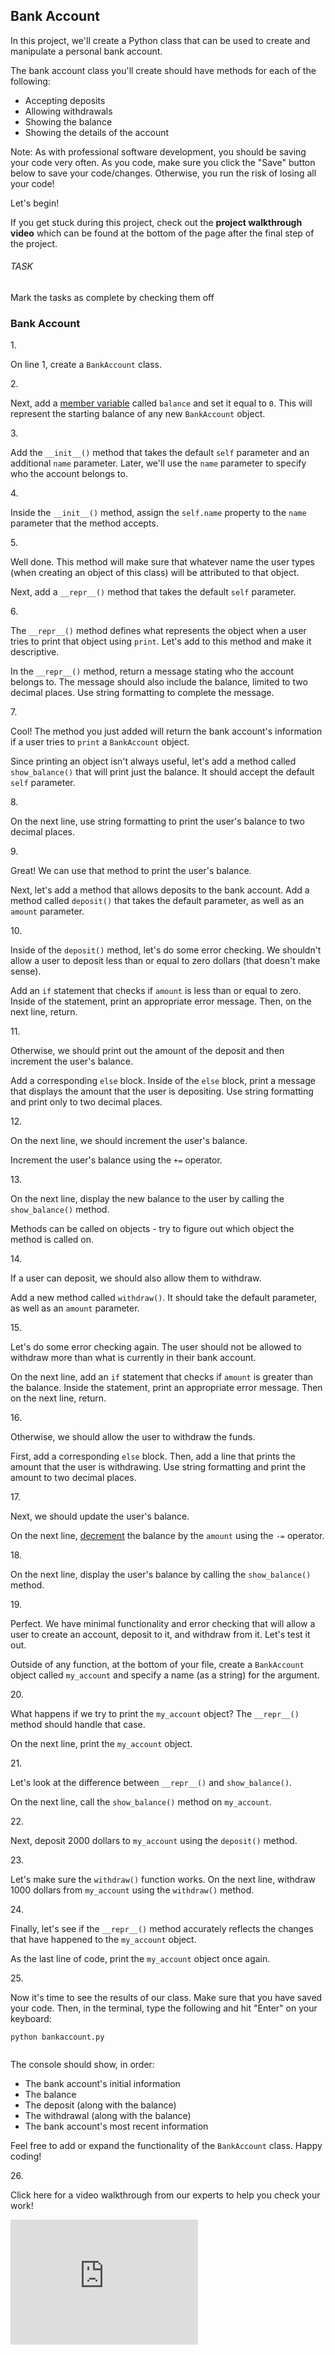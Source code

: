 ## Bank Account
<div class="theme__22QeW-d-YRjfwg7z9oiZH_"><p>In this project, we'll create a Python class that can be used to create and manipulate a personal bank account.</p>
<p>The bank account class you'll create should have methods for each of the following:</p>
<ul>
<li>Accepting deposits</li>
<li>Allowing withdrawals</li>
<li>Showing the balance</li>
<li>Showing the details of the account</li>
</ul>
<p>Note: As with professional software development, you should be saving your code very often. As you code, make sure you click the "Save" button below to save your code/changes. Otherwise, you run the risk of losing all your code!</p>
<p>Let's begin!</p>
<p> If you get stuck during this project, check out the <strong>project walkthrough video</strong> which can be found at the bottom of the page after the final step of the project.</p>
</div>

###### TASK
<div class="fcn-tasks"><span class="fcn-tasks__help">Mark the tasks as complete by checking them off</span><h3 class="fit-full fcn-task-header">Bank Account</h3><div><article class="fit-full fcn-task fcn-task--complete"><div class="flex__1yBdRTf7dKVh6F1j8s6UAN body__2YAqSw_nsALLlzqgZCt7-f"><div class=""><div data-cue="discovery-checklist" class="fcn-task__check fcn-task__check--checked centeredCheckbox__3Bvh4aldiBBK3CertU7Cnq"><i name="check" class="i__1n_wxJKd0dxJmK7QpTmi97 ikona-check__1Y_i7SJ53TobSzmaO1lfAM"></i></div></div><div class="item__3uOKmIw4s4QfZtP8lM6nmj"><span class="fcn-task__number" data-testid="task-1">1<!-- -->.</span></div><div class="theme__22QeW-d-YRjfwg7z9oiZH_ narrativeMarkdown__1pqyNDZ_zljr-gC8Q1pur9"><p>On line 1, create a <code>BankAccount</code> class.</p>
</div></div><div class="hint__s8UXcPBvebZWKmIHL1iLP"><div tabindex="0" role="button" class="hintHeader__37FqgQufkkRJl73jUwOXHm"></svg></div></div></article><article class="fit-full fcn-task fcn-task--complete"><div class="flex__1yBdRTf7dKVh6F1j8s6UAN body__2YAqSw_nsALLlzqgZCt7-f"><div class=""><div data-cue="discovery-checklist" class="fcn-task__check fcn-task__check--checked centeredCheckbox__3Bvh4aldiBBK3CertU7Cnq"><i name="check" class="i__1n_wxJKd0dxJmK7QpTmi97 ikona-check__1Y_i7SJ53TobSzmaO1lfAM"></i></div></div><div class="item__3uOKmIw4s4QfZtP8lM6nmj"><span class="fcn-task__number" data-testid="task-2">2<!-- -->.</span></div><div class="theme__22QeW-d-YRjfwg7z9oiZH_ narrativeMarkdown__1pqyNDZ_zljr-gC8Q1pur9"><p>Next, add a <a href="https://www.codecademy.com/en/courses/learn-python/lessons/introduction-to-classes/exercises/class-scope" target="_blank">member variable</a> called <code>balance</code> and set it equal to <code>0</code>. This will represent the starting balance of any new <code>BankAccount</code> object.</p>
</div></div><div class="hint__s8UXcPBvebZWKmIHL1iLP"><div tabindex="0" role="button" class="hintHeader__37FqgQufkkRJl73jUwOXHm"></svg></div></div></article><article class="fit-full fcn-task fcn-task--complete"><div class="flex__1yBdRTf7dKVh6F1j8s6UAN body__2YAqSw_nsALLlzqgZCt7-f"><div class=""><div data-cue="discovery-checklist" class="fcn-task__check fcn-task__check--checked centeredCheckbox__3Bvh4aldiBBK3CertU7Cnq"><i name="check" class="i__1n_wxJKd0dxJmK7QpTmi97 ikona-check__1Y_i7SJ53TobSzmaO1lfAM"></i></div></div><div class="item__3uOKmIw4s4QfZtP8lM6nmj"><span class="fcn-task__number" data-testid="task-3">3<!-- -->.</span></div><div class="theme__22QeW-d-YRjfwg7z9oiZH_ narrativeMarkdown__1pqyNDZ_zljr-gC8Q1pur9"><p>Add the <code>__init__()</code> method that takes the default <code>self</code> parameter and an additional <code>name</code> parameter. Later, we'll use the <code>name</code> parameter to specify who the account belongs to.</p>
</div></div><div class="hint__s8UXcPBvebZWKmIHL1iLP"><div tabindex="0" role="button" class="hintHeader__37FqgQufkkRJl73jUwOXHm"></svg></div></div></article><article class="fit-full fcn-task fcn-task--complete"><div class="flex__1yBdRTf7dKVh6F1j8s6UAN body__2YAqSw_nsALLlzqgZCt7-f"><div class=""><div data-cue="discovery-checklist" class="fcn-task__check fcn-task__check--checked centeredCheckbox__3Bvh4aldiBBK3CertU7Cnq"><i name="check" class="i__1n_wxJKd0dxJmK7QpTmi97 ikona-check__1Y_i7SJ53TobSzmaO1lfAM"></i></div></div><div class="item__3uOKmIw4s4QfZtP8lM6nmj"><span class="fcn-task__number" data-testid="task-4">4<!-- -->.</span></div><div class="theme__22QeW-d-YRjfwg7z9oiZH_ narrativeMarkdown__1pqyNDZ_zljr-gC8Q1pur9"><p>Inside the <code>__init__()</code> method, assign the <code>self.name</code> property to the <code>name</code> parameter that the method accepts.</p>
</div></div><div class="hint__s8UXcPBvebZWKmIHL1iLP"><div tabindex="0" role="button" class="hintHeader__37FqgQufkkRJl73jUwOXHm"></svg></div></div></article><article class="fit-full fcn-task fcn-task--complete"><div class="flex__1yBdRTf7dKVh6F1j8s6UAN body__2YAqSw_nsALLlzqgZCt7-f"><div class=""><div data-cue="discovery-checklist" class="fcn-task__check fcn-task__check--checked centeredCheckbox__3Bvh4aldiBBK3CertU7Cnq"><i name="check" class="i__1n_wxJKd0dxJmK7QpTmi97 ikona-check__1Y_i7SJ53TobSzmaO1lfAM"></i></div></div><div class="item__3uOKmIw4s4QfZtP8lM6nmj"><span class="fcn-task__number" data-testid="task-5">5<!-- -->.</span></div><div class="theme__22QeW-d-YRjfwg7z9oiZH_ narrativeMarkdown__1pqyNDZ_zljr-gC8Q1pur9"><p>Well done. This method will make sure that whatever name the user types (when creating an object of this class) will be attributed to that object.</p>
<p>Next, add a <code>__repr__()</code> method that takes the default <code>self</code> parameter.</p>
</div></div><div class="hint__s8UXcPBvebZWKmIHL1iLP"><div tabindex="0" role="button" class="hintHeader__37FqgQufkkRJl73jUwOXHm"></svg></div></div></article><article class="fit-full fcn-task fcn-task--complete"><div class="flex__1yBdRTf7dKVh6F1j8s6UAN body__2YAqSw_nsALLlzqgZCt7-f"><div class=""><div data-cue="discovery-checklist" class="fcn-task__check fcn-task__check--checked centeredCheckbox__3Bvh4aldiBBK3CertU7Cnq"><i name="check" class="i__1n_wxJKd0dxJmK7QpTmi97 ikona-check__1Y_i7SJ53TobSzmaO1lfAM"></i></div></div><div class="item__3uOKmIw4s4QfZtP8lM6nmj"><span class="fcn-task__number" data-testid="task-6">6<!-- -->.</span></div><div class="theme__22QeW-d-YRjfwg7z9oiZH_ narrativeMarkdown__1pqyNDZ_zljr-gC8Q1pur9"><p>The <code>__repr__()</code> method defines what represents the object when a user tries to print that object using <code>print</code>. Let's add to this method and make it descriptive.</p>
<p>In the <code>__repr__()</code> method, return a message stating who the account belongs to. The message should also include the balance, limited to two decimal places. Use string formatting to complete the message.</p>
</div></div><div class="hint__s8UXcPBvebZWKmIHL1iLP"><div tabindex="0" role="button" class="hintHeader__37FqgQufkkRJl73jUwOXHm"></svg></div></div></article><article class="fit-full fcn-task"><div class="flex__1yBdRTf7dKVh6F1j8s6UAN body__2YAqSw_nsALLlzqgZCt7-f"><div class=""><div data-cue="discovery-checklist" class="fcn-task__check centeredCheckbox__3Bvh4aldiBBK3CertU7Cnq"></div></div><div class="item__3uOKmIw4s4QfZtP8lM6nmj"><span class="fcn-task__number" data-testid="task-7">7<!-- -->.</span></div><div class="theme__22QeW-d-YRjfwg7z9oiZH_ narrativeMarkdown__1pqyNDZ_zljr-gC8Q1pur9"><p>Cool! The method you just added will return the bank account's information if a user tries to <code>print</code> a <code>BankAccount</code> object.</p>
<p>Since printing an object isn't always useful, let's add a method called <code>show_balance()</code> that will print just the balance. It should accept the default <code>self</code> parameter.</p>
</div></div><div class="hint__s8UXcPBvebZWKmIHL1iLP"><div tabindex="0" role="button" class="hintHeader__37FqgQufkkRJl73jUwOXHm"></svg></div></div></article><article class="fit-full fcn-task"><div class="flex__1yBdRTf7dKVh6F1j8s6UAN body__2YAqSw_nsALLlzqgZCt7-f"><div class=""><div data-cue="discovery-checklist" class="fcn-task__check centeredCheckbox__3Bvh4aldiBBK3CertU7Cnq"></div></div><div class="item__3uOKmIw4s4QfZtP8lM6nmj"><span class="fcn-task__number" data-testid="task-8">8<!-- -->.</span></div><div class="theme__22QeW-d-YRjfwg7z9oiZH_ narrativeMarkdown__1pqyNDZ_zljr-gC8Q1pur9"><p>On the next line, use string formatting to print the user's balance to two decimal places.</p>
</div></div><div class="hint__s8UXcPBvebZWKmIHL1iLP"><div tabindex="0" role="button" class="hintHeader__37FqgQufkkRJl73jUwOXHm"></svg></div></div></article><article class="fit-full fcn-task"><div class="flex__1yBdRTf7dKVh6F1j8s6UAN body__2YAqSw_nsALLlzqgZCt7-f"><div class=""><div data-cue="discovery-checklist" class="fcn-task__check centeredCheckbox__3Bvh4aldiBBK3CertU7Cnq"></div></div><div class="item__3uOKmIw4s4QfZtP8lM6nmj"><span class="fcn-task__number" data-testid="task-9">9<!-- -->.</span></div><div class="theme__22QeW-d-YRjfwg7z9oiZH_ narrativeMarkdown__1pqyNDZ_zljr-gC8Q1pur9"><p>Great! We can use that method to print the user's balance.</p>
<p>Next, let's add a method that allows deposits to the bank account. Add a method called <code>deposit()</code> that takes the default parameter, as well as an <code>amount</code> parameter.</p>
</div></div><div class="hint__s8UXcPBvebZWKmIHL1iLP"><div tabindex="0" role="button" class="hintHeader__37FqgQufkkRJl73jUwOXHm"></svg></div></div></article><article class="fit-full fcn-task"><div class="flex__1yBdRTf7dKVh6F1j8s6UAN body__2YAqSw_nsALLlzqgZCt7-f"><div class=""><div data-cue="discovery-checklist" class="fcn-task__check centeredCheckbox__3Bvh4aldiBBK3CertU7Cnq"></div></div><div class="item__3uOKmIw4s4QfZtP8lM6nmj"><span class="fcn-task__number" data-testid="task-10">10<!-- -->.</span></div><div class="theme__22QeW-d-YRjfwg7z9oiZH_ narrativeMarkdown__1pqyNDZ_zljr-gC8Q1pur9"><p>Inside of the <code>deposit()</code> method, let's do some error checking. We shouldn't allow a user to deposit less than or equal to zero dollars (that doesn't make sense).</p>
<p>Add an <code>if</code> statement that checks if <code>amount</code> is less than or equal to zero. Inside of the statement, print an appropriate error message. Then, on the next line, return.</p>
</div></div><div class="hint__s8UXcPBvebZWKmIHL1iLP"><div tabindex="0" role="button" class="hintHeader__37FqgQufkkRJl73jUwOXHm"></svg></div></div></article><article class="fit-full fcn-task"><div class="flex__1yBdRTf7dKVh6F1j8s6UAN body__2YAqSw_nsALLlzqgZCt7-f"><div class=""><div data-cue="discovery-checklist" class="fcn-task__check centeredCheckbox__3Bvh4aldiBBK3CertU7Cnq"></div></div><div class="item__3uOKmIw4s4QfZtP8lM6nmj"><span class="fcn-task__number" data-testid="task-11">11<!-- -->.</span></div><div class="theme__22QeW-d-YRjfwg7z9oiZH_ narrativeMarkdown__1pqyNDZ_zljr-gC8Q1pur9"><p>Otherwise, we should print out the amount of the deposit and then increment the user's balance. </p>
<p>Add a corresponding <code>else</code> block. Inside of the <code>else</code> block, print a message that displays the amount that the user is depositing. Use string formatting and print only to two decimal places.</p>
</div></div><div class="hint__s8UXcPBvebZWKmIHL1iLP"><div tabindex="0" role="button" class="hintHeader__37FqgQufkkRJl73jUwOXHm"></svg></div></div></article><article class="fit-full fcn-task"><div class="flex__1yBdRTf7dKVh6F1j8s6UAN body__2YAqSw_nsALLlzqgZCt7-f"><div class=""><div data-cue="discovery-checklist" class="fcn-task__check centeredCheckbox__3Bvh4aldiBBK3CertU7Cnq"></div></div><div class="item__3uOKmIw4s4QfZtP8lM6nmj"><span class="fcn-task__number" data-testid="task-12">12<!-- -->.</span></div><div class="theme__22QeW-d-YRjfwg7z9oiZH_ narrativeMarkdown__1pqyNDZ_zljr-gC8Q1pur9"><p>On the next line, we should increment the user's balance. </p>
<p>Increment the user's balance using the <code>+=</code> operator.</p>
</div></div><div class="hint__s8UXcPBvebZWKmIHL1iLP"><div tabindex="0" role="button" class="hintHeader__37FqgQufkkRJl73jUwOXHm"></svg></div></div></article><article class="fit-full fcn-task"><div class="flex__1yBdRTf7dKVh6F1j8s6UAN body__2YAqSw_nsALLlzqgZCt7-f"><div class=""><div data-cue="discovery-checklist" class="fcn-task__check centeredCheckbox__3Bvh4aldiBBK3CertU7Cnq"></div></div><div class="item__3uOKmIw4s4QfZtP8lM6nmj"><span class="fcn-task__number" data-testid="task-13">13<!-- -->.</span></div><div class="theme__22QeW-d-YRjfwg7z9oiZH_ narrativeMarkdown__1pqyNDZ_zljr-gC8Q1pur9"><p>On the next line, display the new balance to the user by calling the <code>show_balance()</code> method.</p>
<p>Methods can be called on objects - try to figure out which object the method is called on.</p>
</div></div><div class="hint__s8UXcPBvebZWKmIHL1iLP"><div tabindex="0" role="button" class="hintHeader__37FqgQufkkRJl73jUwOXHm"></svg></div></div></article><article class="fit-full fcn-task"><div class="flex__1yBdRTf7dKVh6F1j8s6UAN body__2YAqSw_nsALLlzqgZCt7-f"><div class=""><div data-cue="discovery-checklist" class="fcn-task__check centeredCheckbox__3Bvh4aldiBBK3CertU7Cnq"></div></div><div class="item__3uOKmIw4s4QfZtP8lM6nmj"><span class="fcn-task__number" data-testid="task-14">14<!-- -->.</span></div><div class="theme__22QeW-d-YRjfwg7z9oiZH_ narrativeMarkdown__1pqyNDZ_zljr-gC8Q1pur9"><p>If a user can deposit, we should also allow them to withdraw. </p>
<p>Add a new method called <code>withdraw()</code>. It should take the default parameter, as well as an <code>amount</code> parameter.</p>
</div></div><div class="hint__s8UXcPBvebZWKmIHL1iLP"><div tabindex="0" role="button" class="hintHeader__37FqgQufkkRJl73jUwOXHm"></svg></div></div></article><article class="fit-full fcn-task"><div class="flex__1yBdRTf7dKVh6F1j8s6UAN body__2YAqSw_nsALLlzqgZCt7-f"><div class=""><div data-cue="discovery-checklist" class="fcn-task__check centeredCheckbox__3Bvh4aldiBBK3CertU7Cnq"></div></div><div class="item__3uOKmIw4s4QfZtP8lM6nmj"><span class="fcn-task__number" data-testid="task-15">15<!-- -->.</span></div><div class="theme__22QeW-d-YRjfwg7z9oiZH_ narrativeMarkdown__1pqyNDZ_zljr-gC8Q1pur9"><p>Let's do some error checking again. The user should not be allowed to withdraw more than what is currently in their bank account.</p>
<p>On the next line, add an <code>if</code> statement that checks if <code>amount</code> is greater than the balance. Inside the statement, print an appropriate error message. Then on the next line, return.</p>
</div></div><div class="hint__s8UXcPBvebZWKmIHL1iLP"><div tabindex="0" role="button" class="hintHeader__37FqgQufkkRJl73jUwOXHm"></svg></div></div></article><article class="fit-full fcn-task"><div class="flex__1yBdRTf7dKVh6F1j8s6UAN body__2YAqSw_nsALLlzqgZCt7-f"><div class=""><div data-cue="discovery-checklist" class="fcn-task__check centeredCheckbox__3Bvh4aldiBBK3CertU7Cnq"></div></div><div class="item__3uOKmIw4s4QfZtP8lM6nmj"><span class="fcn-task__number" data-testid="task-16">16<!-- -->.</span></div><div class="theme__22QeW-d-YRjfwg7z9oiZH_ narrativeMarkdown__1pqyNDZ_zljr-gC8Q1pur9"><p>Otherwise, we should allow the user to withdraw the funds. </p>
<p>First, add a corresponding <code>else</code> block. Then, add a line that prints the amount that the user is withdrawing. Use string formatting and print the amount to two decimal places.</p>
</div></div><div class="hint__s8UXcPBvebZWKmIHL1iLP"><div tabindex="0" role="button" class="hintHeader__37FqgQufkkRJl73jUwOXHm"></svg></div></div></article><article class="fit-full fcn-task"><div class="flex__1yBdRTf7dKVh6F1j8s6UAN body__2YAqSw_nsALLlzqgZCt7-f"><div class=""><div data-cue="discovery-checklist" class="fcn-task__check centeredCheckbox__3Bvh4aldiBBK3CertU7Cnq"></div></div><div class="item__3uOKmIw4s4QfZtP8lM6nmj"><span class="fcn-task__number" data-testid="task-17">17<!-- -->.</span></div><div class="theme__22QeW-d-YRjfwg7z9oiZH_ narrativeMarkdown__1pqyNDZ_zljr-gC8Q1pur9"><p>Next, we should update the user's balance.</p>
<p>On the next line, <a href="http://www.merriam-webster.com/dictionary/decrement" target="_blank">decrement</a> the balance by the <code>amount</code> using the <code>-=</code> operator.</p>
</div></div><div class="hint__s8UXcPBvebZWKmIHL1iLP"><div tabindex="0" role="button" class="hintHeader__37FqgQufkkRJl73jUwOXHm"></svg></div></div></article><article class="fit-full fcn-task"><div class="flex__1yBdRTf7dKVh6F1j8s6UAN body__2YAqSw_nsALLlzqgZCt7-f"><div class=""><div data-cue="discovery-checklist" class="fcn-task__check centeredCheckbox__3Bvh4aldiBBK3CertU7Cnq"></div></div><div class="item__3uOKmIw4s4QfZtP8lM6nmj"><span class="fcn-task__number" data-testid="task-18">18<!-- -->.</span></div><div class="theme__22QeW-d-YRjfwg7z9oiZH_ narrativeMarkdown__1pqyNDZ_zljr-gC8Q1pur9"><p>On the next line, display the user's balance by calling the <code>show_balance()</code> method.</p>
</div></div><div class="hint__s8UXcPBvebZWKmIHL1iLP"><div tabindex="0" role="button" class="hintHeader__37FqgQufkkRJl73jUwOXHm"></svg></div></div></article><article class="fit-full fcn-task"><div class="flex__1yBdRTf7dKVh6F1j8s6UAN body__2YAqSw_nsALLlzqgZCt7-f"><div class=""><div data-cue="discovery-checklist" class="fcn-task__check centeredCheckbox__3Bvh4aldiBBK3CertU7Cnq"></div></div><div class="item__3uOKmIw4s4QfZtP8lM6nmj"><span class="fcn-task__number" data-testid="task-19">19<!-- -->.</span></div><div class="theme__22QeW-d-YRjfwg7z9oiZH_ narrativeMarkdown__1pqyNDZ_zljr-gC8Q1pur9"><p>Perfect. We have minimal functionality and error checking that will allow a user to create an account, deposit to it, and withdraw from it. Let's test it out. </p>
<p>Outside of any function, at the bottom of your file, create a <code>BankAccount</code> object called <code>my_account</code> and specify a name (as a string) for the argument.</p>
</div></div><div class="hint__s8UXcPBvebZWKmIHL1iLP"><div tabindex="0" role="button" class="hintHeader__37FqgQufkkRJl73jUwOXHm"></svg></div></div></article><article class="fit-full fcn-task"><div class="flex__1yBdRTf7dKVh6F1j8s6UAN body__2YAqSw_nsALLlzqgZCt7-f"><div class=""><div data-cue="discovery-checklist" class="fcn-task__check centeredCheckbox__3Bvh4aldiBBK3CertU7Cnq"></div></div><div class="item__3uOKmIw4s4QfZtP8lM6nmj"><span class="fcn-task__number" data-testid="task-20">20<!-- -->.</span></div><div class="theme__22QeW-d-YRjfwg7z9oiZH_ narrativeMarkdown__1pqyNDZ_zljr-gC8Q1pur9"><p>What happens if we try to print the <code>my_account</code> object? The <code>__repr__()</code> method should handle that case.</p>
<p>On the next line, print the <code>my_account</code> object.</p>
</div></div></article><article class="fit-full fcn-task"><div class="flex__1yBdRTf7dKVh6F1j8s6UAN body__2YAqSw_nsALLlzqgZCt7-f"><div class=""><div data-cue="discovery-checklist" class="fcn-task__check centeredCheckbox__3Bvh4aldiBBK3CertU7Cnq"></div></div><div class="item__3uOKmIw4s4QfZtP8lM6nmj"><span class="fcn-task__number" data-testid="task-21">21<!-- -->.</span></div><div class="theme__22QeW-d-YRjfwg7z9oiZH_ narrativeMarkdown__1pqyNDZ_zljr-gC8Q1pur9"><p>Let's look at the difference between <code>__repr__()</code> and <code>show_balance()</code>.</p>
<p>On the next line, call the <code>show_balance()</code> method on <code>my_account</code>.</p>
</div></div></article><article class="fit-full fcn-task"><div class="flex__1yBdRTf7dKVh6F1j8s6UAN body__2YAqSw_nsALLlzqgZCt7-f"><div class=""><div data-cue="discovery-checklist" class="fcn-task__check centeredCheckbox__3Bvh4aldiBBK3CertU7Cnq"></div></div><div class="item__3uOKmIw4s4QfZtP8lM6nmj"><span class="fcn-task__number" data-testid="task-22">22<!-- -->.</span></div><div class="theme__22QeW-d-YRjfwg7z9oiZH_ narrativeMarkdown__1pqyNDZ_zljr-gC8Q1pur9"><p>Next, deposit 2000 dollars to <code>my_account</code> using the <code>deposit()</code> method.</p>
</div></div></article><article class="fit-full fcn-task"><div class="flex__1yBdRTf7dKVh6F1j8s6UAN body__2YAqSw_nsALLlzqgZCt7-f"><div class=""><div data-cue="discovery-checklist" class="fcn-task__check centeredCheckbox__3Bvh4aldiBBK3CertU7Cnq"></div></div><div class="item__3uOKmIw4s4QfZtP8lM6nmj"><span class="fcn-task__number" data-testid="task-23">23<!-- -->.</span></div><div class="theme__22QeW-d-YRjfwg7z9oiZH_ narrativeMarkdown__1pqyNDZ_zljr-gC8Q1pur9"><p>Let's make sure the <code>withdraw()</code> function works. On the next line, withdraw 1000 dollars from <code>my_account</code> using the <code>withdraw()</code> method.</p>
</div></div></article><article class="fit-full fcn-task"><div class="flex__1yBdRTf7dKVh6F1j8s6UAN body__2YAqSw_nsALLlzqgZCt7-f"><div class=""><div data-cue="discovery-checklist" class="fcn-task__check centeredCheckbox__3Bvh4aldiBBK3CertU7Cnq"></div></div><div class="item__3uOKmIw4s4QfZtP8lM6nmj"><span class="fcn-task__number" data-testid="task-24">24<!-- -->.</span></div><div class="theme__22QeW-d-YRjfwg7z9oiZH_ narrativeMarkdown__1pqyNDZ_zljr-gC8Q1pur9"><p>Finally, let's see if the <code>__repr__()</code> method accurately reflects the changes that have happened to the <code>my_account</code> object.</p>
<p>As the last line of code, print the <code>my_account</code> object once again.</p>
</div></div></article><article class="fit-full fcn-task"><div class="flex__1yBdRTf7dKVh6F1j8s6UAN body__2YAqSw_nsALLlzqgZCt7-f"><div class=""><div data-cue="discovery-checklist" class="fcn-task__check centeredCheckbox__3Bvh4aldiBBK3CertU7Cnq"></div></div><div class="item__3uOKmIw4s4QfZtP8lM6nmj"><span class="fcn-task__number" data-testid="task-25">25<!-- -->.</span></div><div class="theme__22QeW-d-YRjfwg7z9oiZH_ narrativeMarkdown__1pqyNDZ_zljr-gC8Q1pur9"><p>Now it's time to see the results of our class. Make sure that you have saved your code. Then, in the terminal, type the following and hit "Enter" on your keyboard:</p>
<pre><code class="lang-bash"><span language="bash" class="CodeBlock__3-kebd7REMI5aXkez6K-B wrap__yxnEyEmMpigk6-3_Wvbzo defaults__1l9bk0Z91YqvzRByZKNgHF cc__1zsV8w8Rj_vs2ayVLJ-2x undefined" data-reactroot=""><div class="CodeMirror">python bankaccount.py</div></span>
</code></pre>
<p>The console should show, in order:</p>
<ul>
<li>The bank account's initial information</li>
<li>The balance</li>
<li>The deposit (along with the balance)</li>
<li>The withdrawal (along with the balance)</li>
<li>The bank account's most recent information</li>
</ul>
<p>Feel free to add or expand the functionality of the <code>BankAccount</code> class. Happy coding!</p>
</div></div></article><article class="fit-full fcn-task"><div class="flex__1yBdRTf7dKVh6F1j8s6UAN body__2YAqSw_nsALLlzqgZCt7-f"><div class=""><div data-cue="discovery-checklist" class="fcn-task__check centeredCheckbox__3Bvh4aldiBBK3CertU7Cnq"></div></div><div class="item__3uOKmIw4s4QfZtP8lM6nmj"><span class="fcn-task__number" data-testid="task-26">26<!-- -->.</span></div><div class="theme__22QeW-d-YRjfwg7z9oiZH_ narrativeMarkdown__1pqyNDZ_zljr-gC8Q1pur9"><p>Click here for a video walkthrough from our experts to help you check your work!</p>
<div class="youtubeVideoWrapper__1eR6fAaYYVHRgmBvm_fUcb"><iframe width="300" height="200" src="https://www.youtube.com/embed/vr8iYUt8QAU" frameborder="0" allow="autoplay; encrypted-media" allowfullscreen=""></iframe></div></div></div></article></div></div>

